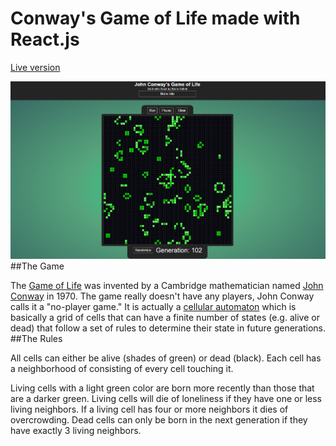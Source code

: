 # Conway's Game of Life made with React.js

[Live version](https://arcia125.github.io/game-of-life/dist/ "React Game of Life")

![John Conway's Game  of Life](https://raw.githubusercontent.com/Arcia125/kevinmhallett/master/src/images/project-life.png "React John Conway's Game of life")
##The Game

The [Game of Life](https://en.wikipedia.org/wiki/Conway%27s_Game_of_Life "Wikipedia: John Conway's Game of Life") was invented by a Cambridge mathematician named [John Conway](https://en.wikipedia.org/wiki/John_Horton_Conway "Wikipedia: John Conway") in 1970. The game really doesn't have any players, John Conway calls it a "no-player game." It is actually a [cellular automaton](https://en.wikipedia.org/wiki/Cellular_automaton "Wikipedia: Cellular Automaton") which is basically a grid of cells that can have a finite number of states (e.g. alive or dead) that follow a set of rules to determine their state in future generations.
##The Rules

All cells can either be alive (shades of green) or dead (black). Each cell has a neighborhood of consisting of every cell touching it.

Living cells with a light green color are born more recently than those that are a darker green. Living cells will die of loneliness if they have one or less living neighbors. If a living cell has four or more neighbors it dies of overcrowding. Dead cells can only be born in the next generation if they have exactly 3 living neighbors.
